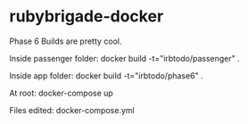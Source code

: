 # rubybrigade-docker
Phase 6
Builds are pretty cool.

Inside passenger folder:
docker build -t="irbtodo/passenger" .

Inside app folder:
docker build -t="irbtodo/phase6" .

At root:
docker-compose up

Files edited:
docker-compose.yml
